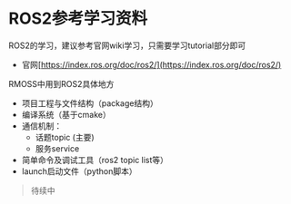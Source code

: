 # ROS2参考学习资料

ROS2的学习，建议参考官网wiki学习，只需要学习tutorial部分即可

* 官网[https://index.ros.org/doc/ros2/](https://index.ros.org/doc/ros2/)

RMOSS中用到ROS2具体地方

- 项目工程与文件结构（package结构）
- 编译系统（基于cmake）
- 通信机制：
  - 话题topic (主要)
  - 服务service
- 简单命令及调试工具（ros2 topic  list等）
- launch启动文件（python脚本）



> 待续中